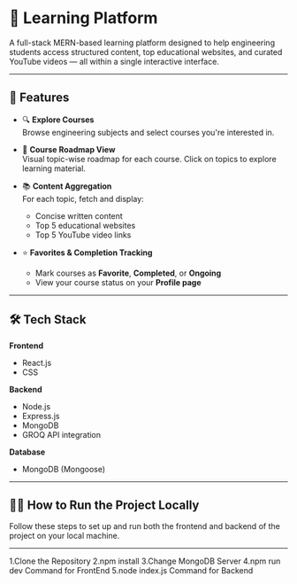 # 📘 Learning Platform

A full-stack MERN-based learning platform designed to help engineering students access structured content, top educational websites, and curated YouTube videos — all within a single interactive interface.

---

## 🚀 Features

- 🔍 **Explore Courses**  
  Browse engineering subjects and select courses you're interested in.

- 🧭 **Course Roadmap View**  
  Visual topic-wise roadmap for each course. Click on topics to explore learning material.

- 📚 **Content Aggregation**  
  For each topic, fetch and display:
  - Concise written content
  - Top 5 educational websites
  - Top 5 YouTube video links

- ⭐ **Favorites & Completion Tracking**  
  - Mark courses as **Favorite**, **Completed**, or **Ongoing**
  - View your course status on your **Profile page**

---

## 🛠️ Tech Stack

**Frontend**  
- React.js    
- CSS

**Backend**  
- Node.js  
- Express.js  
- MongoDB  
- GROQ API integration

**Database**  
- MongoDB (Mongoose)

---
## 🧑‍💻 How to Run the Project Locally

Follow these steps to set up and run both the frontend and backend of the project on your local machine.

---

1.Clone the Repository
2.npm install
3.Change MongoDB Server
4.npm run dev Command for FrontEnd 
5.node index.js Command for Backend




